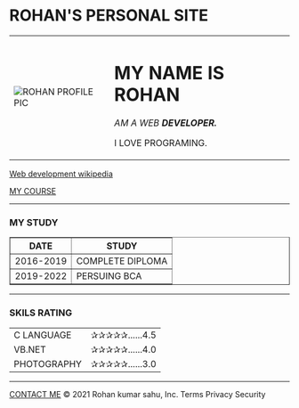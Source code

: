 # ROHAN'S PERSONAL SITE
<html lang="en" dir="ltr">
  <head>
    <meta charset="utf-8">
    
  </head>
  <body>
    <table CELLSPACING="20">
      <tr>
        <td><img src="https://pbs.twimg.com/profile_images/1401100625241264128/_Y7Pbcpl_400x400.jpg" alt="ROHAN PROFILE PIC"></td>
        <td><h1>MY NAME IS ROHAN</h1>
        <p><em>AM A WEB <strong>DEVELOPER.</strong></em></p>
        <p>I LOVE PROGRAMING.</p></td>
      </tr>
    </table>
    <p><a href="WIKI.HTML">Web development wikipedia</a></p>
  <a href="MY COURSE.HTML">MY COURSE</a>
    <hr>
    <h3>MY STUDY</h3>
    <table border="1">
    <thead CELLSPACING="10">
    <tr>
      <th>DATE</th>
      <th>STUDY</th>
    </tr>
    </thead>
    <tbody CELLSPACING="10">
      <tr>
        <td>2016-2019</td>
        <td>COMPLETE DIPLOMA</td>
      </tr>
      <tr>
        <td>2019-2022</td>
        <td>PERSUING BCA</td>
      </tr>
    </tbody>
  </table>
  <hr>
  <h3>SKILS RATING</h3>
  <table CELLSPACING="10">
    <tr>
      <td>C LANGUAGE</td>
      <td>✰✰✰✰✰......4.5</td>
    </tr>
    <tr>
      <td>VB.NET</td>
      <td>✰✰✰✰✰......4.0</td>
    </tr>
    <tr>
      <td>PHOTOGRAPHY</td>
      <td>✰✰✰✰✰......3.0</td>
    </tr>
  </table>
  <hr>
  <a href="CONTACT DETAIL.HTML">CONTACT ME</a>
  </body>
</html>
© 2021 Rohan kumar sahu, Inc.
Terms
Privacy
Security

